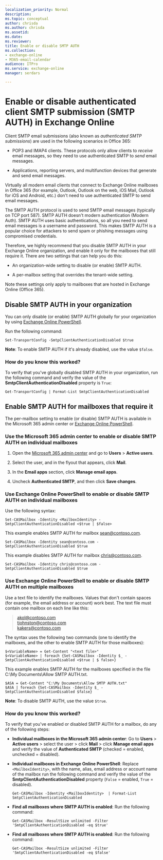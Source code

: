 ```yaml
---
localization_priority: Normal
description:
ms.topic: conceptual
author: chrisda
ms.author: chrisda
ms.assetid:
ms.date:
ms.reviewer:
title: Enable or disable SMTP AUTH
ms.collection:
- exchange-online
- M365-email-calendar
audience: ITPro
ms.service: exchange-online
manager: serdars

---
```


# Enable or disable authenticated client SMTP submission (SMTP AUTH) in Exchange Online

Client SMTP email submissions (also known as _authenticated SMTP submissions_) are used in the following scenarios in Office 365:

- POP3 and IMAP4 clients. These protocols only allow clients to _receive_ email messages, so they need to use authenticated SMTP to _send_ email messages.

- Applications, reporting servers, and multifunction devices that generate and send email messages.

Virtually all modern email clients that connect to Exchange Online mailboxes in Office 365 (for example, Outlook, Outlook on the web, iOS Mail, Outlook for iOS and Android, etc.) don't need to use authenticated SMTP to send email messages.

The SMTP AUTH protocol is used to send SMTP email messages (typically on TCP port 587). SMTP AUTH doesn't modern authentication (Modern Auth). SMTP AUTH uses basic authentications, so all you need to send email messages is a username and password. This makes SMTP AUTH is a popular choice for attackers to send spam or phishing messages using compromised credentials.

Therefore, we highly recommend that you disable SMTP AUTH in your Exchange Online organization, and enable it only for the mailboxes that still require it. There are two settings that can help you do this:

- An organization-wide setting to disable (or enable) SMTP AUTH.

- A per-mailbox setting that overrides the tenant-wide setting.

Note these settings only apply to mailboxes that are hosted in Exchange Online (Office 365).

## Disable SMTP AUTH in your organization

You can only disable (or enable) SMTP AUTH globally for your organization by using [Exchange Online PowerShell](https://go.microsoft.com/fwlink/p/?LinkId=396554).

Run the following command:

```
Set-TransportConfig -SmtpClientAuthenticationDisabled $true
```

**Note**: To enable SMTP AUTH if it's already disabled, use the value `$false`.

### How do you know this worked?

To verify that you've globally disabled SMTP AUTH in your organization, run the following command and verify the value of the **SmtpClientAuthenticationDisabled** property is `True`:

```
Get-TransportConfig | Format-List SmtpClientAuthenticationDisabled
```

## Enable SMTP AUTH for mailboxes that require it

The per-mailbox setting to enable (or disable) SMTP AUTH is available in the Microsoft 365 admin center or [Exchange Online PowerShell](https://go.microsoft.com/fwlink/p/?LinkId=396554).

### Use the Microsoft 365 admin center to enable or disable SMTP AUTH on individual mailboxes

1. Open the [Microsoft 365 admin center](https://admin.microsoft.com) and go to **Users** \> **Active users**.

2. Select the user, and in the flyout that appears, click **Mail**.

3. In the **Email apps** section, click **Manage email apps**.

4. Uncheck **Authenticated SMTP**, and then click **Save changes**.

### Use Exchange Online PowerShell to enable or disable SMTP AUTH on individual mailboxes

Use the following syntax:

```
Set-CASMailbox -Identity <MailboxIdentity> -SmtpClientAuthenticationDisabled <$true | $false>
```

This example enables SMTP AUTH for mailbox sean@contoso.com.

```
Set-CASMailbox -Identity sean@contoso.com -SmtpClientAuthenticationDisabled $true
```

This example disables SMTP AUTH for mailbox chris@contoso.com.

```
Set-CASMailbox -Identity chris@contoso.com -SmtpClientAuthenticationDisabled $true
```

### Use Exchange Online PowerShell to enable or disable SMTP AUTH on multiple mailboxes

Use a text file to identify the mailboxes. Values that don't contain spaces (for example, the email address or account) work best. The text file must contain one mailbox on each line like this:

> akol@contoso.com <br> tjohnston@contoso.com <br> kakers@contoso.com

The syntax uses the following two commands (one to identify the mailboxes, and the other to enable SMTP AUTH for those mailboxes):

```
$<VariableName> = Get-Content "<text file>"
$<VariableName> | foreach {Set-CASMailbox -Identity $_ -SmtpClientAuthenticationDisabled <$true | $ false>}
```

This example enables SMTP AUTH for the mailboxes specified in the file C:\My Documents\Allow SMTP AUTH.txt.

```
$ASA = Get-Content "C:\My Documents\Allow SMTP AUTH.txt"
$ASA | foreach {Set-CASMailbox -Identity $_ -SmtpClientAuthenticationDisabled $false}
```

**Note**: To disable SMTP AUTH, use the value `$true`.

### How do you know this worked?

To verify that you've enabled or disabled SMTP AUTH for a mailbox, do any of the following steps:

- **Individual mailboxes in the Microsoft 365 admin center**: Go to **Users** \> **Active users** \> select the user \> click **Mail** \> click **Manage email apps** and verify the value of **Authenticated SMTP** (checked = enabled, unchecked = disabled).

- **Individual mailboxes in Exchange Online PowerShell**: Replace `<MailboxIdentity>`, with the name, alias, email address or account name of the mailbox run the following command and verify the value of the **SmtpClientAuthenticationDisabled** property (`False` = enabled, `True` = disabled).

  ```
  Get-CASMailbox -Identity <MailboxIdentity>  | Format-List SmtpClientAuthenticationDisabled
  ```

- **Find all mailboxes where SMTP AUTH is enabled**: Run the following command:

  ```
  Get-CASMailbox -ResultSize unlimited -Filter 'SmtpClientAuthenticationDisabled -eq $true'
  ```

- **Find all mailboxes where SMTP AUTH is enabled**: Run the following command:

  ```
  Get-CASMailbox -ResultSize unlimited -Filter 'SmtpClientAuthenticationDisabled -eq $false'
  ```
